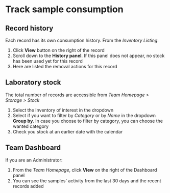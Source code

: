 # Track sample consumption

## Record history

Each record has its own consumption history. From the *Inventory Listing*:

1. Click **View** button on the right of the record
2. Scroll down to the **History panel**. If this panel does not appear, no stock has been used yet for this record
3. Here are listed the removal actions for this record

## Laboratory stock

The total number of records are accessible from *Team Homepage > Storage > Stock*

1. Select the Inventory of interest in the dropdown
2. Select if you want to filter by *Category* or by *Name* in the dropdown **Group by**. In case you choose to filter by category, you can choose the wanted category
3. Check you stock at an earlier date with the calendar

## Team Dashboard

If you are an Administrator:

1. From the *Team Homepage*, click **View** on the right of the Dashboard panel
2. You can see the samples' activity from the last 30 days and the recent records added
